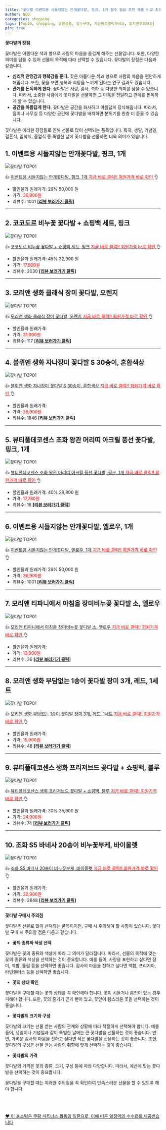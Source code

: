 ```yaml
---
title: "꽃다발 이벤트용 시들지않는 안개꽃다발, 핑크, 1개 필수 필요 추천 제품 비교 최저 가격 비교 장점 구매 후기 구매평"
author: NEO.
categories: shopping
tags: [Top10, shopping, 유행상품, 필수구매, 지금바로클릭하세요, 놓치면후회해요]
pin: true
---
```

**꽃다발의 장점**

꽃다발은 아름다운 색과 향으로 사람의 마음을 즐겁게 해주는 선물입니다. 또한, 다양한 의미를 담을 수 있어 선물의 목적에 따라 선택할 수 있습니다. 꽃다발의 장점은 다음과 같습니다.

* **심리적 안정감과 행복감을 준다.** 꽃은 아름다운 색과 향으로 사람의 마음을 편안하게 해줍니다. 또한, 꽃을 보면 행복과 희망을 느끼게 된다는 연구 결과도 있습니다.
* **관계를 돈독하게 한다.** 꽃다발은 사랑, 감사, 축하 등 다양한 의미를 담을 수 있습니다. 따라서, 소중한 사람에게 꽃다발을 선물하면 그 마음을 전달하고 관계를 돈독하게 할 수 있습니다.
* **공간을 아름답게 한다.** 꽃다발은 공간을 화사하고 아름답게 장식해줍니다. 따라서, 집이나 사무실 등 다양한 공간에 꽃다발을 배치하면 분위기를 한층 더 돋울 수 있습니다.

꽃다발은 이러한 장점들로 인해 선물로 많이 선택되는 품목입니다. 특히, 생일, 기념일, 결혼식, 입학식, 졸업식 등 특별한 날에 꽃다발을 선물하면 더욱 의미가 있습니다.

   

## 1. 이벤트용 시들지않는 안개꽃다발, 핑크, 1개

![꽃다발 TOP01](https://thumbnail10.coupangcdn.com/thumbnails/remote/490x490ex/image/vendor_inventory/635b/9b62f1d8b97ecfcf6db02ca175689979fdb86c956106ca759b25a255e34c.png)


👍 [이벤트용 시들지않는 안개꽃다발, 핑크, 1개 <font color=red> 지금 바로 클릭!! 회원가격 바로 확인 </font> ](https://link.coupang.com/re/AFFSDP?lptag=AF3617701&subid=GithubCoopas&pageKey=6784442984&traceid=V0-153&itemId=15966239256&vendorItemId=83172443504) 👌 


- 할인율과 원래가격: 26%  50,000   원
- 가격: <span style='color:red'>36,900원</span>
- 리뷰수: 1001  [**[리뷰 보러가기 클릭]**](https://link.coupang.com/re/AFFSDP?lptag=AF3617701&subid=GithubCoopas&pageKey=6784442984&traceid=V0-153&itemId=15966239256&vendorItemId=83172443504)

---


   

## 2. 코코도르 비누꽃 꽃다발 + 쇼핑백 세트, 핑크

![꽃다발 TOP01](https://thumbnail6.coupangcdn.com/thumbnails/remote/490x490ex/image/retail/images/832326299257082-6828fb35-3723-4ba2-941a-6351a0aa2966.jpg)


👍 [코코도르 비누꽃 꽃다발 + 쇼핑백 세트, 핑크 <font color=red> 지금 바로 클릭!! 회원가격 바로 확인 </font> ](https://link.coupang.com/re/AFFSDP?lptag=AF3617701&subid=GithubCoopas&pageKey=6226897146&traceid=V0-153&itemId=12492858005&vendorItemId=79761531832) 👌 


- 할인율과 원래가격: 45%  32,900   원
- 가격: <span style='color:red'>17,900원</span>
- 리뷰수: 2030  [**[리뷰 보러가기 클릭]**](https://link.coupang.com/re/AFFSDP?lptag=AF3617701&subid=GithubCoopas&pageKey=6226897146&traceid=V0-153&itemId=12492858005&vendorItemId=79761531832)

---


   

## 3. 모리앤 생화 클래식 장미 꽃다발, 오렌지

![꽃다발 TOP01](https://thumbnail9.coupangcdn.com/thumbnails/remote/490x490ex/image/rs_quotation_api/1wzmi1ad/e451d8186d9a4abc84fe240d657c932b.jpg)


👍 [모리앤 생화 클래식 장미 꽃다발, 오렌지 <font color=red> 지금 바로 클릭!! 회원가격 바로 확인 </font> ](https://link.coupang.com/re/AFFSDP?lptag=AF3617701&subid=GithubCoopas&pageKey=7441845975&traceid=V0-153&itemId=19353485613&vendorItemId=86466676695) 👌 


- 할인율과 원래가격: 
- 가격: <span style='color:red'>31,900원</span>
- 리뷰수: 117  [**[리뷰 보러가기 클릭]**](https://link.coupang.com/re/AFFSDP?lptag=AF3617701&subid=GithubCoopas&pageKey=7441845975&traceid=V0-153&itemId=19353485613&vendorItemId=86466676695)

---


   

## 4. 블뤼엔 생화 자나장미 꽃다발 S 30송이, 혼합색상

![꽃다발 TOP01](https://thumbnail10.coupangcdn.com/thumbnails/remote/490x490ex/image/retail/images/2020/07/28/12/3/d81a4029-4b5a-46a5-8de0-37a83f7130d8.jpg)


👍 [블뤼엔 생화 자나장미 꽃다발 S 30송이, 혼합색상 <font color=red> 지금 바로 클릭!! 회원가격 바로 확인 </font> ](https://link.coupang.com/re/AFFSDP?lptag=AF3617701&subid=GithubCoopas&pageKey=1885670297&traceid=V0-153&itemId=3204174685&vendorItemId=71191545494) 👌 


- 할인율과 원래가격: 
- 가격: <span style='color:red'>26,900원</span>
- 리뷰수: 1846  [**[리뷰 보러가기 클릭]**](https://link.coupang.com/re/AFFSDP?lptag=AF3617701&subid=GithubCoopas&pageKey=1885670297&traceid=V0-153&itemId=3204174685&vendorItemId=71191545494)

---


   

## 5. 뷰티풀데코센스 조화 왕관 머리띠 아크릴 풍선 꽃다발, 핑크, 1개

![꽃다발 TOP01](https://thumbnail10.coupangcdn.com/thumbnails/remote/490x490ex/image/retail/images/1703334452796473-7bf70153-ac5d-48be-87a3-fc3ffda824a4.jpg)


👍 [뷰티풀데코센스 조화 왕관 머리띠 아크릴 풍선 꽃다발, 핑크, 1개 <font color=red> 지금 바로 클릭!! 회원가격 바로 확인 </font> ](https://link.coupang.com/re/AFFSDP?lptag=AF3617701&subid=GithubCoopas&pageKey=7470220892&traceid=V0-153&itemId=19491068594&vendorItemId=86600809696) 👌 


- 할인율과 원래가격: 40%  29,800   원
- 가격: <span style='color:red'>17,780원</span>
- 리뷰수: 19  [**[리뷰 보러가기 클릭]**](https://link.coupang.com/re/AFFSDP?lptag=AF3617701&subid=GithubCoopas&pageKey=7470220892&traceid=V0-153&itemId=19491068594&vendorItemId=86600809696)

---


   

## 6. 이벤트용 시들지않는 안개꽃다발, 옐로우, 1개

![꽃다발 TOP01](https://thumbnail7.coupangcdn.com/thumbnails/remote/490x490ex/image/vendor_inventory/ddac/bdfafb71187b183fa33cd29f92cfd3a1d50aab7212889bcd33a877d20264.png)


👍 [이벤트용 시들지않는 안개꽃다발, 옐로우, 1개 <font color=red> 지금 바로 클릭!! 회원가격 바로 확인 </font> ](https://link.coupang.com/re/AFFSDP?lptag=AF3617701&subid=GithubCoopas&pageKey=6784442984&traceid=V0-153&itemId=15966239257&vendorItemId=83172443518) 👌 


- 할인율과 원래가격: 26%  50,000   원
- 가격: <span style='color:red'>36,900원</span>
- 리뷰수: 1001  [**[리뷰 보러가기 클릭]**](https://link.coupang.com/re/AFFSDP?lptag=AF3617701&subid=GithubCoopas&pageKey=6784442984&traceid=V0-153&itemId=15966239257&vendorItemId=83172443518)

---


   

## 7. 모리앤 티파니에서 아침을 장미비누꽃 꽃다발 소, 옐로우

![꽃다발 TOP01](https://thumbnail9.coupangcdn.com/thumbnails/remote/490x490ex/image/rs_quotation_api/sdxwky1h/45df18c9a2d94b308d05a23f12c98c0d.jpg)


👍 [모리앤 티파니에서 아침을 장미비누꽃 꽃다발 소, 옐로우 <font color=red> 지금 바로 클릭!! 회원가격 바로 확인 </font> ](https://link.coupang.com/re/AFFSDP?lptag=AF3617701&subid=GithubCoopas&pageKey=6947756225&traceid=V0-153&itemId=16869176156&vendorItemId=84047847758) 👌 


- 할인율과 원래가격: 
- 가격: <span style='color:red'>13,900원</span>
- 리뷰수: 36  [**[리뷰 보러가기 클릭]**](https://link.coupang.com/re/AFFSDP?lptag=AF3617701&subid=GithubCoopas&pageKey=6947756225&traceid=V0-153&itemId=16869176156&vendorItemId=84047847758)

---


   

## 8. 모리앤 생화 부담없는 1송이 꽃다발 장미 3개, 레드, 1세트

![꽃다발 TOP01](https://thumbnail7.coupangcdn.com/thumbnails/remote/490x490ex/image/rs_quotation_api/isknyfxb/79ac9cf537ba4d3da52ade4d6ed02f4e.jpg)


👍 [모리앤 생화 부담없는 1송이 꽃다발 장미 3개, 레드, 1세트 <font color=red> 지금 바로 클릭!! 회원가격 바로 확인 </font> ](https://link.coupang.com/re/AFFSDP?lptag=AF3617701&subid=GithubCoopas&pageKey=7412423594&traceid=V0-153&itemId=19209363800&vendorItemId=86326507664) 👌 


- 할인율과 원래가격: 
- 가격: <span style='color:red'>15,900원</span>
- 리뷰수: 48  [**[리뷰 보러가기 클릭]**](https://link.coupang.com/re/AFFSDP?lptag=AF3617701&subid=GithubCoopas&pageKey=7412423594&traceid=V0-153&itemId=19209363800&vendorItemId=86326507664)

---


   

## 9. 뷰티풀데코센스 생화 프리저브드 꽃다발 + 쇼핑백, 블루

![꽃다발 TOP01](https://thumbnail6.coupangcdn.com/thumbnails/remote/490x490ex/image/retail/images/8937771308292901-d8c41258-e64a-4076-875e-9161dea64e7d.jpg)


👍 [뷰티풀데코센스 생화 프리저브드 꽃다발 + 쇼핑백, 블루 <font color=red> 지금 바로 클릭!! 회원가격 바로 확인 </font> ](https://link.coupang.com/re/AFFSDP?lptag=AF3617701&subid=GithubCoopas&pageKey=7501506065&traceid=V0-153&itemId=19637434414&vendorItemId=86743718324) 👌 


- 할인율과 원래가격: 30%  35,900   원
- 가격: <span style='color:red'>24,900원</span>
- 리뷰수: 74  [**[리뷰 보러가기 클릭]**](https://link.coupang.com/re/AFFSDP?lptag=AF3617701&subid=GithubCoopas&pageKey=7501506065&traceid=V0-153&itemId=19637434414&vendorItemId=86743718324)

---


   

## 10. 조화 S5 바네사 20송이 비누꽃부케, 바이올렛

![꽃다발 TOP01](https://thumbnail6.coupangcdn.com/thumbnails/remote/490x490ex/image/retail/images/2020/03/24/19/3/128b7bd9-ffdc-48e3-b6e6-16436af7ac60.jpg)


👍 [조화 S5 바네사 20송이 비누꽃부케, 바이올렛 <font color=red> 지금 바로 클릭!! 회원가격 바로 확인 </font> ](https://link.coupang.com/re/AFFSDP?lptag=AF3617701&subid=GithubCoopas&pageKey=1387913129&traceid=V0-153&itemId=2423493663&vendorItemId=70417592957) 👌 


- 할인율과 원래가격: 
- 가격: <span style='color:red'>22,900원</span>
- 리뷰수: 2848  [**[리뷰 보러가기 클릭]**](https://link.coupang.com/re/AFFSDP?lptag=AF3617701&subid=GithubCoopas&pageKey=1387913129&traceid=V0-153&itemId=2423493663&vendorItemId=70417592957)

---
**꽃다발 구매시 주의점**

꽃다발은 선물로 많이 선택되는 품목이지만, 구매 시 주의해야 할 사항이 있습니다. 꽃다발 구매 시 주의할 점은 다음과 같습니다.

* **꽃의 종류와 색상 선택**

꽃다발은 꽃의 종류와 색상에 따라 그 의미가 달라집니다. 따라서, 선물의 목적에 맞는 꽃의 종류와 색상을 선택하는 것이 중요합니다. 예를 들어, 사랑을 표현하고 싶다면 장미, 백합, 튤립 등을 선택하면 좋습니다. 감사의 마음을 전하고 싶다면 백합, 프리지아, 라넌큘러스 등을 선택하면 좋습니다.

* **꽃의 상태 확인**

꽃다발을 구매할 때는 꽃의 상태를 꼭 확인해야 합니다. 꽃이 시들거나 흠집이 있는 경우 피해야 합니다. 또한, 꽃의 줄기가 곧게 뻗어 있고, 꽃잎이 탐스러운 꽃을 선택하는 것이 좋습니다.

* **꽃다발의 크기와 구성**

꽃다발의 크기는 선물 받는 사람의 관계와 상황에 따라 적절하게 선택해야 합니다. 예를 들어, 생일이나 기념일과 같이 특별한 날에는 큰 꽃다발을 선물하는 것이 좋습니다. 반면, 가벼운 감사의 마음을 전하고 싶다면 작은 꽃다발을 선물하는 것이 좋습니다. 또한, 꽃다발의 구성은 선물 받는 사람의 취향에 맞게 선택하는 것이 좋습니다.

* **꽃다발의 가격**

꽃다발의 가격은 꽃의 종류, 크기, 구성 등에 따라 다양합니다. 따라서, 예산에 맞는 꽃다발을 선택하는 것이 중요합니다.

꽃다발을 구매할 때는 이러한 주의점을 꼭 확인하여 만족스러운 선물을 할 수 있도록 해야 합니다.<br><br><br><br><br> [ ❤  이 포스팅은 쿠팡 파트너스 활동의 일환으로, 이에 따른 일정액의 수수료를 제공받습니다](https://link.coupang.com/a/bcEFyh)